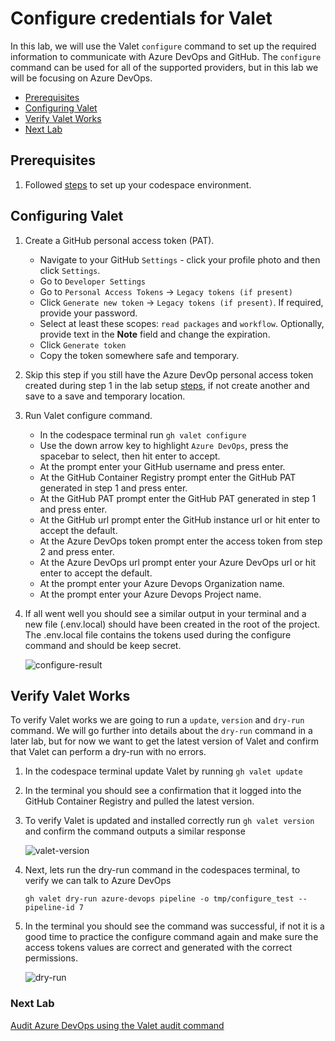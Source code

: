 # Configure credentials for Valet
In this lab, we will use the Valet `configure` command to set up the required information to communicate with Azure DevOps and GitHub. The `configure` command can be used for all of the supported providers, but in this lab we will be focusing on Azure DevOps.
- [Prerequisites](#prerequisites)
- [Configuring Valet](#configuring-valet)
- [Verify Valet Works](#verify-valet-works)
- [Next Lab](#next-lab)

## Prerequisites
1. Followed [steps](../azure_devops#readme) to set up your codespace environment.

## Configuring Valet
1. Create a GitHub personal access token (PAT). 
    - Navigate to your GitHub `Settings` - click your profile photo and then click `Settings`.
    - Go to `Developer Settings`
    - Go to `Personal Access Tokens` -> `Legacy tokens (if present)`
    - Click `Generate new token` -> `Legacy tokens (if present)`. If required, provide your password.
    - Select at least these scopes: `read packages` and `workflow`. Optionally, provide text in the **Note** field and change the expiration.
    - Click `Generate token`
    - Copy the token somewhere safe and temporary.
2. Skip this step if you still have the Azure DevOp personal access token created during step 1 in the lab setup [steps](../azure_devops#bootstrap-your-azure-devops-organization), if not create another and save to a save and temporary location.
3. Run Valet configure command.
   - In the codespace terminal run `gh valet configure`
   - Use the down arrow key to highlight `Azure DevOps`, press the spacebar to select, then hit enter to accept.
   - At the prompt enter your GitHub username and press enter.
   - At the GitHub Container Registry prompt enter the GitHub PAT generated in step 1 and press enter.
   - At the GitHub PAT prompt enter the GitHub PAT generated in step 1 and press enter.
   - At the GitHub url prompt enter the GitHub instance url or hit enter to accept the default.
   - At the Azure DevOps token prompt enter the access token from step 2 and press enter.
   - At the Azure DevOps url prompt enter your Azure DevOps url or hit enter to accept the default.
   - At the prompt enter your Azure Devops Organization name.
   - At the prompt enter your Azure Devops Project name.
4. If all went well you should see a similar output in your terminal and a new file (.env.local) should have been created in the root of the project. The .env.local file contains the tokens used during the configure command and should be keep secret. 

   ![configure-result](https://user-images.githubusercontent.com/18723510/187771230-27c97889-d98a-48f7-af01-c1a9f8df6423.png)

  
## Verify Valet Works
To verify Valet works we are going to run a `update`, `version` and `dry-run` command.  We will go further into details about the `dry-run` command in a later lab, but for now we want to get the latest version of Valet and confirm that Valet can perform a dry-run with no errors.

1. In the codespace terminal update Valet by running `gh valet update`
2. In the terminal you should see a confirmation that it logged into the GitHub Container Registry and pulled the latest version.
3. To verify Valet is updated and installed correctly run `gh valet version` and confirm the command outputs a similar response
  
   ![valet-version](https://user-images.githubusercontent.com/18723510/187771571-83c0ede3-0b5d-49d5-9cf8-9ff2774ef114.png)

4. Next, lets run the dry-run command in the codespaces terminal, to verify we can talk to Azure DevOps
    ```
    gh valet dry-run azure-devops pipeline -o tmp/configure_test --pipeline-id 7
    ```
5. In the terminal you should see the command was successful, if not it is a good time to practice the configure command again and make sure the access tokens values are correct and generated with the correct permissions.
  
   ![dry-run](https://user-images.githubusercontent.com/18723510/187773568-5b4ef731-958f-4e5a-8f50-ea4e8a9e75d4.png)


### Next Lab
[Audit Azure DevOps using the Valet audit command](../azure_devops/valet-audit-lab.md)

